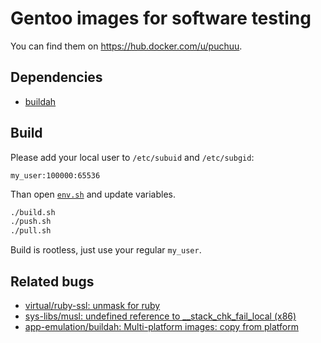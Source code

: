 # Gentoo images for software testing

You can find them on https://hub.docker.com/u/puchuu.

## Dependencies

- [buildah](https://github.com/containers/buildah)

## Build

Please add your local user to `/etc/subuid` and `/etc/subgid`:

```
my_user:100000:65536
```

Than open [`env.sh`](env.sh) and update variables.

```sh
./build.sh
./push.sh
./pull.sh
```

Build is rootless, just use your regular `my_user`.

## Related bugs

- [virtual/ruby-ssl: unmask for ruby](https://bugs.gentoo.org/722566)
- [sys-libs/musl: undefined reference to __stack_chk_fail_local (x86)](https://www.openwall.com/lists/musl/2018/09/11/2)
- [app-emulation/buildah: Multi-platform images: copy from platform](https://github.com/containers/buildah/issues/3252)
